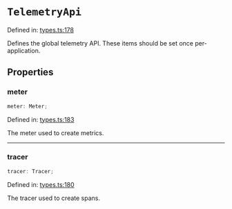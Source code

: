 # `TelemetryApi`

Defined in: [types.ts:178](https://github.com/adobe/commerce-integration-starter-kit/blob/b6f5b383edc83f7aedbb27a8160882f8ad6b4ea9/packages/aio-sk-lib-telemetry/source/types.ts#L178)

Defines the global telemetry API. These items should be set once per-application.

## Properties

### meter

```ts
meter: Meter;
```

Defined in: [types.ts:183](https://github.com/adobe/commerce-integration-starter-kit/blob/b6f5b383edc83f7aedbb27a8160882f8ad6b4ea9/packages/aio-sk-lib-telemetry/source/types.ts#L183)

The meter used to create metrics.

---

### tracer

```ts
tracer: Tracer;
```

Defined in: [types.ts:180](https://github.com/adobe/commerce-integration-starter-kit/blob/b6f5b383edc83f7aedbb27a8160882f8ad6b4ea9/packages/aio-sk-lib-telemetry/source/types.ts#L180)

The tracer used to create spans.
